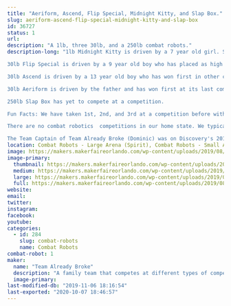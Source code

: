 ```yaml
---
title: "Aeriform, Ascend, Flip Special, Midnight Kitty, and Slap Box."
slug: aeriform-ascend-flip-special-midnight-kitty-and-slap-box
id: 36727
status: 1
url: 
description: "A 1lb, three 30lb, and a 250lb combat robots."
description-long: "1lb Midnight Kitty is driven by a 7 year old girl. She has placed as high as 3rd in a competition.

30lb Flip Special is driven by a 9 year old boy who has placed as high as 2nd in competition.

30lb Ascend is driven by a 13 year old boy who has won first in other classes.

30lb Aeriform is driven by the father and has won first at its last competition.

250lb Slap Box has yet to compete at a competition.

Fun Facts: We have taken 1st, 2nd, and 3rd at a competition before with almost 20 registered robots.

There are no combat robotics  competitions in our home state. We typically travel through multiple states to compete.

The Team Captain of Team Already Broke (Dominic) was on Discovery's 2019 Season of BattleBots. He was the driver for the red Gemini robot named \"Fred\"."
location: Combat Robots - Large Arena (Spirit), Combat Robots - Small Arena (Spirit)
image: https://makers.makerfaireorlando.com/wp-content/uploads/2019/08/Resized_20190217_184202-1024x643.jpg
image-primary:
  thumbnail: https://makers.makerfaireorlando.com/wp-content/uploads/2019/08/Resized_20190217_184202-150x150.jpg
  medium: https://makers.makerfaireorlando.com/wp-content/uploads/2019/08/Resized_20190217_184202-300x188.jpg
  large: https://makers.makerfaireorlando.com/wp-content/uploads/2019/08/Resized_20190217_184202-1024x643.jpg
  full: https://makers.makerfaireorlando.com/wp-content/uploads/2019/08/Resized_20190217_184202.jpg
website: 
email: 
twitter: 
instagram: 
facebook: 
youtube: 
categories:
  - id: 284
    slug: combat-robots
    name: Combat Robots
combat-robot: 1
maker:
  name: "Team Already Broke"
  description: "A family team that competes at different types of competitions."
  image-primary: 
last-modified-db: "2019-11-06 18:16:54"
last-exported: "2020-10-07 18:46:57"
---
```


